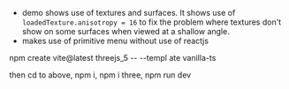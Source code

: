 
- demo shows use of textures and surfaces. It shows use of   
```loadedTexture.anisotropy = 16``` to fix the problem where textures don't show on some surfaces when viewed at a shallow angle.   
- makes use of primitive menu without use of reactjs
   

npm create vite@latest threejs_5 -- --templ
ate vanilla-ts

then cd to above, npm i, 
npm i three,
npm run dev